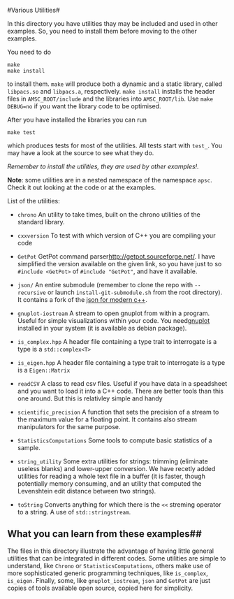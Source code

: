 #Various Utilities#

In this directory you have utilities thay may be included and used in
other examples. So, you need to install them before moving to the other
examples.

You need to do

    make 
    make install

to install them. `make` will produce both a dynamic and a static library, called `libpacs.so` and `libpacs.a`, respectively. `make install` installs the header files in `AMSC_ROOT/include` and the libraries into `AMSC_ROOT/lib`. Use `make DEBUG=no` if you want the library code to be optimised.

After you have installed the libraries you can run

    make test

which produces tests for most of the utilities. All tests start with `test_`. You may have a look at the source to see what they do.

*Remember to install the utilities, they are used by other examples!.*

**Note**: some utilities are in a nested namespace of the namespace `apsc`. Check it out looking at the code or at the examples.

List of the utilities:

* `chrono`  An utility to take times, built on the chrono utilities of the standard library.


* `cxxversion` To test with which version of C++ you are compiling your code

* `GetPot`  GetPot command parser<http://getpot.sourceforge.net/>. I have simplified the version available on the given link, so you have just to so `#include <GetPot>` of `#include "GetPot"`, and have it available.

* `json/` An entire submodule (remember to clone the repo with `--recursive` or launch `install-git-submodule.sh` from the root directory). It contains a fork of the [json for modern c++](https://json.nlohmann.me/).

* `gnuplot-iostream` A stream to open gnuplot from within a program. Useful for simple visualizations within your code. You need[gnuplot](http://www.gnuplot.info/) installed in your system (it is available as debian package).

* `is_complex.hpp` A header file containing a type trait to interrogate is a type is a `std::complex<T>`

* `is_eigen.hpp` A header file containing a type trait to interrogate is a type is a `Eigen::Matrix`

* `readCSV` A class to read csv files. Useful if you have data in a speadsheet and you want to load it into a C++ code. There are better tools than this one around. But this is relativley simple and handy

* `scientific_precision` A function that sets the precision of a stream to the maximum value for a floating point. It contains also stream manipulators for the same purpose.

* `StatisticsComputations` Some tools to compute basic statistics of a sample.

* `string_utility` Some extra utilities for strings: trimming (eliminate useless blanks) and lower-upper conversion. We have recetly added utilities for reading a whole text file in a buffer (it is faster, though potentially memory consuming, and an utility that computed the Levenshtein edit distance between two strings).

* `toString` Converts anything for which there is the `<<` streming operator to a string. A use of `std::stringstream`.



## What you can learn from these examples##

The files in this directory illustrate the advantage of having little general utilities that can be integrated in different codes.
Some utilities are simple to understand, like `Chrono` or `StatisticsComputations`, others make use of more sophisticated generic programming 
techniques, like `is_complex`, `is_eigen`. 
Finally, some, like `gnuplot_iostream`, `json` and `GetPot` are just copies of tools available open source, copied here for simplicity.


